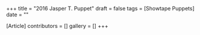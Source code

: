 +++
title = "2016 Jasper T. Puppet"
draft = false
tags = [Showtape Puppets]
date = ""

[Article]
contributors = []
gallery = []
+++